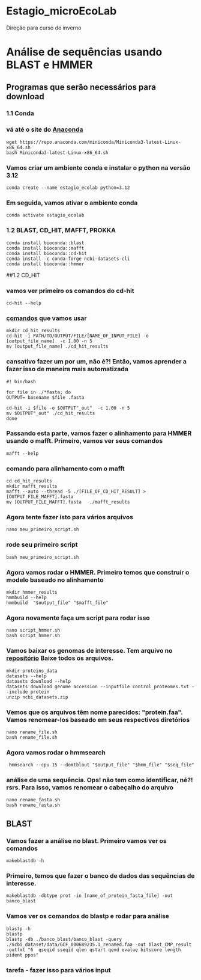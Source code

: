 # Estagio_microEcoLab
Direção para curso de inverno


# Análise de sequências usando BLAST e HMMER

## Programas que serão necessários para download

### 1.1 Conda

### vá até o site do [Anaconda](https://www.anaconda.com/docs/getting-started/miniconda/install#linux-terminal-installer)

```
wget https://repo.anaconda.com/miniconda/Miniconda3-latest-Linux-x86_64.sh
bash Miniconda3-latest-Linux-x86_64.sh
```

### Vamos criar um ambiente conda e instalar o python na versão 3.12

```
conda create --name estagio_ecolab python=3.12
```

### Em seguida, vamos ativar o ambiente conda
```
conda activate estagio_ecolab
```

### 1.2 BLAST, CD_HIT, MAFFT, PROKKA

```
conda install bioconda::blast
conda install bioconda::mafft
conda install bioconda::cd-hit
conda install -c conda-forge ncbi-datasets-cli
conda install bioconda::hmmer
```

##1.2 CD_HIT

### vamos ver primeiro os comandos do cd-hit

```
cd-hit --help

```

### [comandos](https://www.bioinformatics.org/cd-hit/cd-hit-user-guide) que vamos usar
```
mkdir cd_hit_results
cd-hit -i PATH/TO/OUTPUT/FILE/[NAME_OF_INPUT_FILE] -o [output_file_name]  -c 1.00 -n 5
mv [output_file_name] ./cd_hit_results

```
### cansativo fazer um por um, não é?! Então, vamos aprender a fazer isso de maneira mais automatizada
```
#! bin/bash

for file in ./*fasta; do
OUTPUT= basename $file .fasta 

cd-hit -i $file -o $OUTPUT"_out"  -c 1.00 -n 5
mv $OUTPUT"_out" ./cd_hit_results
done
```

### Passando esta parte, vamos fazer o alinhamento para HMMER usando o mafft. Primeiro, vamos ver seus comandos

```
mafft --help
```

### comando para alinhamento com o mafft
```
cd cd_hit_results
mkdir mafft_results
mafft --auto --thread -5 ./[FILE_OF_CD_HIT_RESULT] > [OUTPUT_FILE_MAFFT].fasta 
mv [OUTPUT_FILE_MAFFT].fasta   ./mafft_results
```

### Agora tente fazer isto para vários arquivos
```
nano meu_primeiro_script.sh
```
### rode seu primeiro script
```
bash meu_primeiro_script.sh
```
### Agora vamos rodar o HMMER. Primeiro temos que construir o modelo baseado no alinhamento
```
mkdir hmmer_results
hmmbuild --help
hmmbuild  "$output_file" "$mafft_file" 
```
### Agora novamente faça um script para rodar isso
```
nano script_hmmer.sh
bash script_hmmer.sh
```

### Vamos baixar os genomas de interesse. Tem arquivo no [repositório](https://github.com/edtankian97/microbiota_sialylation/tree/main/genomes_download/control_proteins) Baixe todos os arquivos.
```
mkdir proteins_data
datasets --help
datasets download --help
datasets download genome accession --inputfile control_proteomes.txt --include protein
unzip ncbi_datasets.zip
```

### Vemos que os arquivos têm nome parecidos: "protein.faa". Vamos renomear-los baseado em seus respectivos diretórios
```
nano rename_file.sh
bash rename_file.sh
```
### Agora vamos rodar o hmmsearch
```
 hmmsearch --cpu 15 --domtblout "$output_file" "$hmm_file" "$seq_file"
```
### análise de uma sequência. Ops! não tem como identificar, né?! rsrs. Para isso, vamos renomear o cabeçalho do arquivo 
```
nano rename_fasta.sh
bash rename_fasta.sh
```

## BLAST

### Vamos fazer a análise no blast. Primeiro vamos ver os comandos
```
makeblastdb -h

```
### Primeiro, temos que fazer o banco de dados das sequências de interesse. 
```
makeblastdb -dbtype prot -in [name_of_protein_fasta_file] -out banco_blast

```
### Vamos ver os comandos do blastp e rodar para análise
```
blastp -h
blastp
blastp -db ./banco_blast/banco_blast -query ./ncbi_dataset/data/GCF_000689235.1_renamed.faa -out blast_CMP_result  -outfmt "6  qseqid sseqid qlen qstart qend evalue bitscore length pident ppos"
```
### tarefa - fazer isso para vários input
```

```


